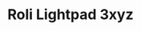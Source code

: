 ---
layout: post
type: work
title: "Roli Lightpad 3xyz"
description: "Send XYZ from 2 Roli Lightpad touch pad zones and XZ from a pressure/slider bar; map to your DAW on the fly without Dashboard"
external_url: "https://github.com/echolevel/Roli-Lightpad-3XYZ"
output: false # Don't generate an URL stub for this - just link directly to external_url from projects index
image: 
youtube:
    id: nKlzh_Y45N4
showmediapreview: false # Don't display image or video in item-preview, even if present
---